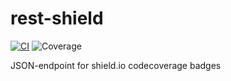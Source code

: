 # rest-shield
[![CI](https://github.com/kesecode/rest-shield/actions/workflows/CI.yml/badge.svg)](https://github.com/kesecode/rest-shield/actions/workflows/CI.yml)
![Coverage](https://img.shields.io/endpoint?url=https%3A%2F%2Frest.kesecode.io%2Fget%2Fkesecode%2Frest-shield%2Fcoverage)

JSON-endpoint for shield.io codecoverage badges
